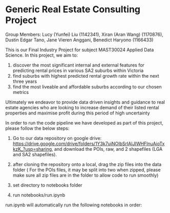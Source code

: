 # Generic Real Estate Consulting Project

Group Members: Lucy (Yunfei) Liu (1142341), Xiran (Aran Wang) (1170876), Dustin Edgar Tano, Jane Vieren Anggani, Benedict Haryono (1166433)

This is our Final Industry Project for subject MAST30024 Applied Data Science. In this project, we aim to:
1. discover the most significant internal and external features for predicting rental prices in various SA2 suburbs within Victoria
2. find suburbs with highest predicted rental growth rate within the next three years
3. find the most liveable and affordable suburbs according to our chosen metrics

Ultimately we endeavor to provide data driven insights and guidance to real estate agencies who are looking to increase demand of their listed rental properties and maximise profit during this period of high uncertainty

In order to run the code pipeline we have developed as part of this project, please follow the below steps: 

1. Go to our data repository on google drive: https://drive.google.com/drive/folders/1Y3k7ujNOIbSrIAlJIWHFlnuAioTxkzK_?usp=sharing, and download the POIs, raw, and 2 shapefiles (LGA and SA2 shapefiles).

2. after cloning the repository onto a local, drag the zip files into the data folder ( For the POIs files, it may be split into two when zipped, please make sure all zip files are in the folder to allow code to run smoothly)

3. set directory to notebooks folder

4. run  notebooks/run.ipynb 


run.ipynb will automatically run the following notebooks in order: 

